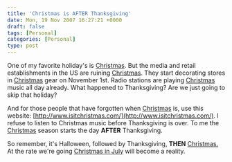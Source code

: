 ```yaml
---
title: 'Christmas is AFTER Thanksgiving'
date: Mon, 19 Nov 2007 16:27:21 +0000
draft: false
tags: [Personal]
categories: [Personal]
type: post
---
```


One of my favorite holiday's is [Christmas](http://en.wikipedia.org/wiki/Christmas). But the media and retail establishments in the US are ruining [Christmas](http://en.wikipedia.org/wiki/Christmas). They start decorating stores in [Christmas](http://en.wikipedia.org/wiki/Christmas) gear on November 1st. Radio stations are playing [Christmas](http://en.wikipedia.org/wiki/Christmas) music all day already. What happened to Thanksgiving? Are we just going to skip that holiday?

And for those people that have forgotten when [Christmas](http://en.wikipedia.org/wiki/Christmas) is, use this website: [http://www.isitchristmas.com/](http://www.isitchristmas.com/). I refuse to listen to Christmas music before Thanksgiving is over. To me the [Christmas](http://en.wikipedia.org/wiki/Christmas) season starts the day **AFTER** Thanksgiving.

So remember, it's Halloween, followed by Thanksgiving, **THEN** [Christmas.](http://en.wikipedia.org/wiki/Christmas) At the rate we're going [Christmas in July](http://en.wikipedia.org/wiki/Christmas_in_July) will become a reality.